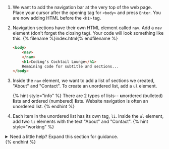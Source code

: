1. We want to add the navigation bar at the very top of the web page. Place your cursor after the opening tag for `<body>` and press `Enter`. You are now adding HTML before the `<h1>` tag.

1. Navigation sections have their own HTML element called `nav`. Add a `nav` element (don't forget the closing tag). Your code will look something like this.
   {% filename %}index.html{% endfilename %}
    ```html
    <body>
        <nav>
        </nav>
        <h1>Coding's Cocktail Lounge</h1>
        Remaining code for subtitle and sections...
    </body>
    ```

1. Inside the `nav` element, we want to add a list of sections we created, "About" and "Contact". To create an unordered list, add a `ul` element. 

   {% hint style="info" %}
There are 2 types of lists-- **u**nordered (bulleted) **l**ists and **o**rdered (numbered) **l**ists. Website navigation is often an unordered list.
   {% endhint %}

1. Each item in the unordered list has its own tag, `li`. Inside the `ul` element, add two `li` elements with the text "About" and "Contact".
   {% hint style="working" %}
<details>
<summary>
Need a little help? Expand this section for guidance. 
</summary> 
Place your cursor after <code>&lt;ul&gt;</code>, press <code>Enter</code>, and type <code>&lt;li&gt;About&lt;/li&gt;</code>. Add a new <code>&lt;li&gt;</code> for "Contact". Your code should look like this
<pre>
<code class="lang-html">
&lt;body&gt;
   &lt;nav&gt;
      &lt;ul&gt;
         &lt;li&gt;About&lt;/li&gt;
         &lt;li&gt;Contact&lt;/li&gt;
      &lt;/ul&gt;
   &lt;/nav&gt;
   &lt;h1&gt;Coding's Cocktail Lounge&lt;/h1&gt;
   Remaining code for subtitle and sections...
&lt;/body&gt;
</code>
</pre>
</details>
   {% endhint %}